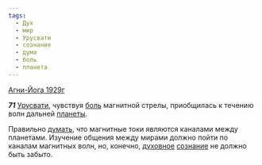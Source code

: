```yaml
---
tags:
  - Дух
  - мир
  - Урусвати
  - сознание
  - дума
  - боль
  - планета
---
```


[Агни-Йога 1929г](https://127.0.0.1:4002/agni/1929)

___71___
[Урусвати](../../../tags/#Урусвати), чувствуя [боль](../../../tags/#боль) магнитной стрелы, приобщилась к течению волн дальней [планеты](../../../tags/#планета).   

Правильно [думать](../../../tags/#дума), что магнитные токи являются каналами между планетами. Изучение общения между мирами должно пойти по каналам магнитных волн, но, конечно, [духовное](../../../tags/#Дух) [сознание](../../../tags/#сознание) не должно быть забыто.